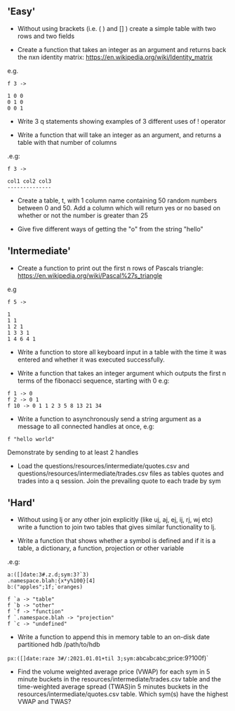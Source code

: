 ## 'Easy'

* Without using brackets (i.e. ( ) and [] ) create a simple table with two rows and two fields

* Create a function that takes an integer as an argument and returns back the nxn identity matrix: https://en.wikipedia.org/wiki/Identity_matrix

e.g.
```
f 3 ->

1 0 0
0 1 0
0 0 1
```

* Write 3 q statements showing examples of 3 different uses of ! operator

* Write a function that will take an integer as an argument, and returns a table with that number of columns

.e.g:

```
f 3 ->

col1 col2 col3
--------------
```

* Create a table, t, with 1 column name containing 50 random numbers between 0 and 50. Add a column which will return yes or no based on whether or not the number is greater than 25

* Give five different ways of getting the "o" from the string "hello"

## 'Intermediate'

* Create a function to print out the first n rows of Pascals triangle: https://en.wikipedia.org/wiki/Pascal%27s_triangle

e.g

```
f 5 ->

1
1 1
1 2 1
1 3 3 1
1 4 6 4 1
```

* Write a function to store all keyboard input in a table with the time it was entered and whether it was executed successfully.

* Write a function that takes an integer argument which outputs the first n terms of the fibonacci sequence, starting with 0 e.g:

```
f 1 -> 0
f 2 -> 0 1
f 10 -> 0 1 1 2 3 5 8 13 21 34
```

* Write a function to asynchronously send a string argument as a message to all connected handles at once, e.g:

`f "hello world"`

Demonstrate by sending to at least 2 handles


* Load the questions/resources/intermediate/quotes.csv and questions/resources/intermediate/trades.csv files as tables quotes and trades into a q session. Join the prevailing quote to each trade by sym 

## 'Hard'

* Without using lj or any other join explicitly (like uj, aj, ej, ij, rj, wj etc) write a function to join two tables that gives similar functionality to lj.


* Write a function that shows whether a symbol is defined and if it is a table, a dictionary, a function, projection or other variable

.e.g:

```
a:([]date:3#.z.d;sym:3?`3)
.namespace.blah:{x*y%100}[4]
b:("apples";1f;`oranges)

f `a -> "table"
f `b -> "other"
f `f -> "function"
f `.namespace.blah -> "projection"
f `c -> "undefined"
```

* Write a function to append this in memory table to an on-disk date partitioned hdb /path/to/hdb

`px:([]date:raze 3#/:2021.01.01+til 3;sym:`a`b`c`a`b`c`a`b`c;price:9?100f)`


* Find the volume weighted average price (VWAP) for each sym in 5 minute buckets in the resources/intermediate/trades.csv table and the time-weighted average spread (TWAS)in 5 minutes buckets in the resources/intermediate/quotes.csv table. Which sym(s) have the highest VWAP and TWAS?
